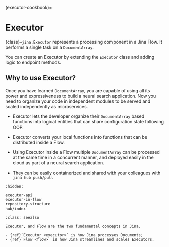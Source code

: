 (executor-cookbook)=
# Executor

{class}`~jina.Executor` represents a processing component in a Jina Flow. It performs a single task on a `DocumentArray`. 

You can create an Executor by extending the `Executor` class and adding logic to endpoint methods.


## Why to use Executor?

Once you have learned `DocumentArray`, you are capable of using all its power and expressiveness to build a neural search application.
Now you need to organize your code in independent modules to be served and scaled independently as microservices.

- Executor lets the developer organize their `DocumentArray` based functions into logical entities that can share configuration state following OOP.

- Executor converts your local functions into functions that can be distributed inside a Flow.

- Using Executor inside a Flow multiple `DocumentArray` can be processed at the same time in a concurrent manner, and deployed easily in the cloud as part of a neural search application.

- They can be easily containerized and shared with your colleagues with `jina hub push/pull`

```{toctree}
:hidden:

executor-api
executor-in-flow
repository-structure
hub/index
```

````{admonition} See Also
:class: seealso

Executor, and Flow are the two fundamental concepts in Jina.

- {ref}`Executor <executor>` is how Jina processes Documents;
- {ref}`Flow <flow>` is how Jina streamlines and scales Executors.
````